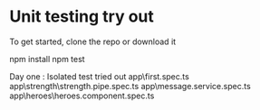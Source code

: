 # Unit testing try out 

To get started, clone the repo or download it

npm install
npm test

Day one : Isolated test tried out
app\first.spec.ts
app\strength\strength.pipe.spec.ts
app\message.service.spec.ts
app\heroes\heroes.component.spec.ts



